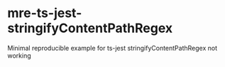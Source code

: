 # mre-ts-jest-stringifyContentPathRegex
Minimal reproducible example for ts-jest stringifyContentPathRegex not working
